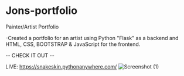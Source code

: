 # Jons-portfolio

Painter/Artist Portfolio


-Created a portfolio for an artist using Python "Flask" as a backend and HTML, CSS, BOOTSTRAP & JavaScript for the frontend.


-- CHECK IT OUT --



LIVE:        https://snakeskin.pythonanywhere.com/
![Screenshot (1)](https://user-images.githubusercontent.com/88725477/140452954-7b2350d5-bcd4-4cfa-b1d7-40ae17893468.png)
